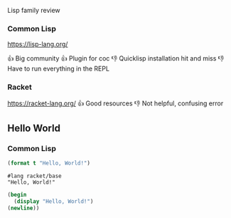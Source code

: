 Lisp family review

### Common Lisp

https://lisp-lang.org/

👍 Big community
👍 Plugin for coc
👎 Quicklisp installation hit and miss
👎 Have to run everything in the REPL

### Racket

https://racket-lang.org/
👍 Good resources
👎 Not helpful, confusing error

## Hello World

### Common Lisp

```lisp
(format t "Hello, World!")
```

```rkt
#lang racket/base
"Hello, World!"
```

```scm
(begin
  (display "Hello, World!")
(newline))
```
